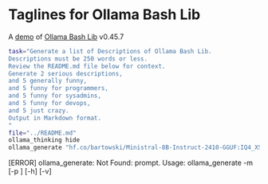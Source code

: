 # Taglines for Ollama Bash Lib

A [demo](../README.md#demos) of [Ollama Bash Lib](https://github.com/attogram/ollama-bash-lib) v0.45.7


```bash
task="Generate a list of Descriptions of Ollama Bash Lib.
Descriptions must be 250 words or less.
Review the README.md file below for context.
Generate 2 serious descriptions,
and 5 generally funny,
and 5 funny for programmers,
and 5 funny for sysadmins,
and 5 funny for devops,
and 5 just crazy.
Output in Markdown format.
"
file="../README.md"
ollama_thinking hide
ollama_generate "hf.co/bartowski/Ministral-8B-Instruct-2410-GGUF:IQ4_XS" "$task\n\n$(cat "$file")"
```
[ERROR] ollama_generate: Not Found: prompt.
Usage: ollama_generate -m <model> [-p <prompt>] [-h] [-v]
